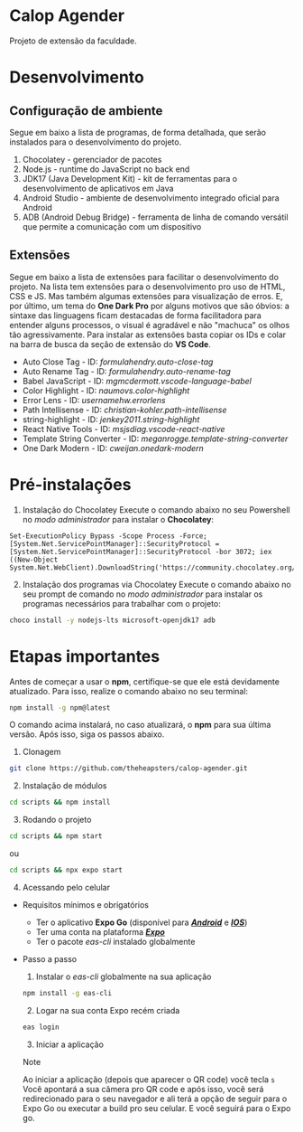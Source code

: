 # Calop Agender

Projeto de extensão da faculdade.

# Desenvolvimento

## Configuração de ambiente

Segue em baixo a lista de programas, de forma detalhada, que serão instalados para o desenvolvimento do projeto.

1. Chocolatey - gerenciador de pacotes
2. Node.js - runtime do JavaScript no back end
3. JDK17 (Java Development Kit) - kit de ferramentas para o desenvolvimento de aplicativos em Java
4. Android Studio - ambiente de desenvolvimento integrado oficial para Android
5. ADB (Android Debug Bridge) - ferramenta de linha de comando versátil que permite a comunicação com um dispositivo

## Extensões

Segue em baixo a lista de extensões para facilitar o desenvolvimento do projeto. Na lista tem extensões para o desenvolvimento pro uso de HTML, CSS e JS. Mas também algumas extensões para visualização de erros. E, por último, um tema do **One Dark Pro** por alguns motivos que são óbvios: a sintaxe das linguagens ficam destacadas de forma facilitadora para entender alguns processos, o visual é agradável e não "machuca" os olhos tão agressivamente.
Para instalar as extensões basta copiar os IDs e colar na barra de busca da seção de extensão do **VS Code**.

- Auto Close Tag - ID: _formulahendry.auto-close-tag_
- Auto Rename Tag - ID: _formulahendry.auto-rename-tag_
- Babel JavaScript - ID: _mgmcdermott.vscode-language-babel_
- Color Highlight - ID: _naumovs.color-highlight_
- Error Lens - ID: _usernamehw.errorlens_
- Path Intellisense - ID: _christian-kohler.path-intellisense_
- string-highlight - ID: _jenkey2011.string-highlight_
- React Native Tools - ID: _msjsdiag.vscode-react-native_
- Template String Converter - ID: _meganrogge.template-string-converter_
- One Dark Modern - ID: _cweijan.onedark-modern_

# Pré-instalações

1. Instalação do Chocolatey
   Execute o comando abaixo no seu Powershell no _modo administrador_ para instalar o **Chocolatey**:

```shell
Set-ExecutionPolicy Bypass -Scope Process -Force; [System.Net.ServicePointManager]::SecurityProtocol = [System.Net.ServicePointManager]::SecurityProtocol -bor 3072; iex ((New-Object System.Net.WebClient).DownloadString('https://community.chocolatey.org/install.ps1'))
```

2. Instalação dos programas via Chocolatey
   Execute o comando abaixo no seu prompt de comando no _modo administrador_ para instalar os programas necessários para trabalhar com o projeto:

```bash
choco install -y nodejs-lts microsoft-openjdk17 adb
```

# Etapas importantes

Antes de começar a usar o **npm**, certifique-se que ele está devidamente atualizado. Para isso, realize o comando abaixo no seu terminal:

```bash
npm install -g npm@latest
```

O comando acima instalará, no caso atualizará, o **npm** para sua última versão. Após isso, siga os passos abaixo.

1. Clonagem

```bash
git clone https://github.com/theheapsters/calop-agender.git
```

2. Instalação de módulos

```bash
cd scripts && npm install
```

3. Rodando o projeto

```bash
cd scripts && npm start
```

ou

```bash
cd scripts && npx expo start
```

4. Acessando pelo celular

- Requisitos mínimos e obrigatórios

  - Ter o aplicativo **Expo Go** (disponível para [**_Android_**](https://play.google.com/store/apps/details?id=host.exp.exponent&referrer=www) e [**_IOS_**](https://itunes.apple.com/app/apple-store/id982107779))
  - Ter uma conta na plataforma [**_Expo_**](https://expo.dev/signup)
  - Ter o pacote _eas-cli_ instalado globalmente

- Passo a passo
  1. Instalar o _eas-cli_ globalmente na sua aplicação
  ```bash
  npm install -g eas-cli
  ```
  2. Logar na sua conta Expo recém criada
  ```bash
  eas login
  ```
  3. Iniciar a aplicação
  > [!NOTE]
  > Ao iniciar a aplicação (depois que aparecer o QR code) você tecla `s`
  Você apontará a sua câmera pro QR code e após isso, você será redirecionado para o seu navegador e ali terá a opção de seguir para o Expo Go ou executar a build pro seu celular. E você seguirá para o Expo go.
